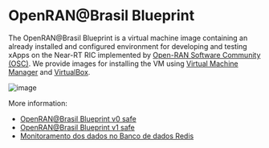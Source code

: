 # OpenRAN@Brasil Blueprint
The OpenRAN@Brasil Blueprint is a virtual machine image containing an already installed and configured environment for developing and testing xApps on the Near-RT RIC implemented by [Open-RAN Software Community (OSC)](https://o-ran-sc.org/). We provide images for installing the VM using [Virtual Machine Manager](https://virt-manager.org/) and [VirtualBox](https://www.virtualbox.org/). 

![image](https://github.com/LAB-LAPSI-UFCG/openran-br-blueprint-seguranca/assets/162452677/1e81688a-6c08-4a61-9cea-07e5c4b8bf18)

More information:
 - [OpenRAN@Brasil Blueprint v0 safe](https://github.com/LAB-LAPSI-UFCG/openran-br-blueprint-seguranca/wiki/OpenRAN@Brasil-Blueprint-v0-S)
 - [OpenRAN@Brasil Blueprint v1 safe](https://github.com/LAB-LAPSI-UFCG/openran-br-blueprint-security/wiki/OpenRAN@Brasil-Blueprint-v1-S)
 - [Monitoramento dos dados no Banco de dados Redis](https://github.com/LAB-LAPSI-UFCG/openran-br-blueprint-security/wiki/Monitoramento-de-dados-armazenados-no-Banco-de-dados-Redis)
